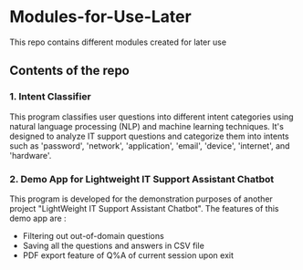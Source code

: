 # Modules-for-Use-Later
This repo contains different modules created for later use

## Contents of the repo

### 1. Intent Classifier
This program classifies user questions into different intent categories using natural language processing (NLP) and machine learning techniques. It's designed to analyze IT support questions and categorize them into intents such as 'password', 'network', 'application', 'email', 'device', 'internet', and 'hardware'.

### 2. Demo App for Lightweight IT Support Assistant Chatbot
This program is developed for the demonstration purposes of another project "LightWeight IT Support Assistant Chatbot".
The features of this demo app are :
   - Filtering out out-of-domain questions
   - Saving all the questions and answers in CSV file
   - PDF export feature of Q%A of current session upon exit